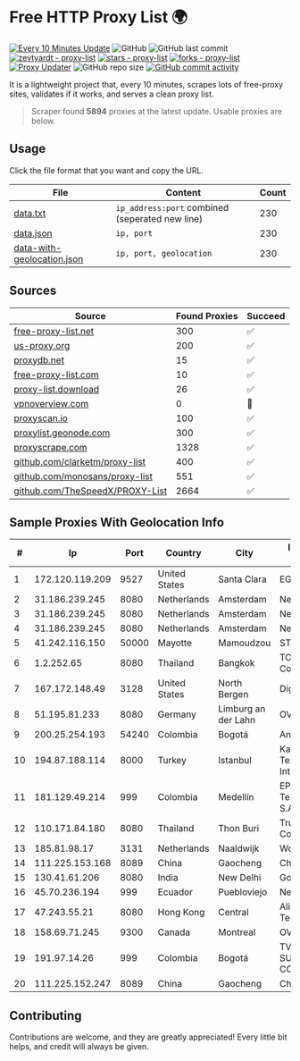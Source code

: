 
# Free HTTP Proxy List 🌍

[![Every 10 Minutes Update](https://github.com/mertguvencli/http-proxy-list/actions/workflows/main.yml/badge.svg?branch=main)](https://github.com/mertguvencli/http-proxy-list/actions/workflows/main.yml)
![GitHub](https://img.shields.io/github/license/mertguvencli/http-proxy-list)
![GitHub last commit](https://img.shields.io/github/last-commit/mertguvencli/http-proxy-list)
[![zevtyardt - proxy-list](https://img.shields.io/static/v1?label=zevtyardt&message=proxy-list&color=blue&logo=github)](https://github.com/zevtyardt/proxy-list "Go to GitHub repo")
[![stars - proxy-list](https://img.shields.io/github/stars/zevtyardt/proxy-list?style=social)](https://github.com/zevtyardt/proxy-list)
[![forks - proxy-list](https://img.shields.io/github/forks/zevtyardt/proxy-list?style=social)](https://github.com/zevtyardt/proxy-list)
[![Proxy Updater](https://github.com/zevtyardt/proxy-list/workflows/Proxy%20Updater/badge.svg)](https://github.com/zevtyardt/proxy-list/actions?query=workflow:"Proxy+Updater")
![GitHub repo size](https://img.shields.io/github/repo-size/zevtyardt/proxy-list)
[![GitHub commit activity](https://img.shields.io/github/commit-activity/m/zevtyardt/proxy-list?logo=commits)](https://github.com/zevtyardt/proxy-list/commits/main)

It is a lightweight project that, every 10 minutes, scrapes lots of free-proxy sites, validates if it works, and serves a clean proxy list.

> Scraper found **5894** proxies at the latest update. Usable proxies are below.

## Usage

Click the file format that you want and copy the URL.

|File|Content|Count|
|----|-------|-----|
|[data.txt](https://raw.githubusercontent.com/mertguvencli/http-proxy-list/main/proxy-list/data.txt)|`ip_address:port` combined (seperated new line)|230|
|[data.json](https://raw.githubusercontent.com/mertguvencli/http-proxy-list/main/proxy-list/data.json)|`ip, port`|230|
|[data-with-geolocation.json](https://raw.githubusercontent.com/mertguvencli/http-proxy-list/main/proxy-list/data-with-geolocation.json)|`ip, port, geolocation`|230|

## Sources

|Source|Found Proxies|Succeed|
|------|-------------|-------|
|[free-proxy-list.net](https://free-proxy-list.net)|300|✅|
|[us-proxy.org](https://www.us-proxy.org)|200|✅|
|[proxydb.net](http://proxydb.net)|15|✅|
|[free-proxy-list.com](https://free-proxy-list.com/?page=&port=&type%5B%5D=http&type%5B%5D=https&up_time=0&search=Search)|10|✅|
|[proxy-list.download](https://www.proxy-list.download/HTTP)|26|✅|
|[vpnoverview.com](https://vpnoverview.com/privacy/anonymous-browsing/free-proxy-servers)|0|🚫|
|[proxyscan.io](https://www.proxyscan.io)|100|✅|
|[proxylist.geonode.com](https://proxylist.geonode.com/api/proxy-list?limit=300&page=1&sort_by=lastChecked&sort_type=desc&protocols=http,https)|300|✅|
|[proxyscrape.com](https://api.proxyscrape.com/v2/?request=displayproxies&protocol=http&timeout=10000&country=all&ssl=all&anonymity=all)|1328|✅|
|[github.com/clarketm/proxy-list](https://raw.githubusercontent.com/clarketm/proxy-list/master/proxy-list-raw.txt)|400|✅|
|[github.com/monosans/proxy-list](https://raw.githubusercontent.com/monosans/proxy-list/main/proxies/http.txt)|551|✅|
|[github.com/TheSpeedX/PROXY-List](https://raw.githubusercontent.com/TheSpeedX/PROXY-List/master/http.txt)|2664|✅|


## Sample Proxies With Geolocation Info

|#|Ip|Port|Country|City|Internet Service Provider|
|-|--|----|-------|----|-------------------------|
|1|172.120.119.209|9527|United States|Santa Clara|EGIHosting|
|2|31.186.239.245|8080|Netherlands|Amsterdam|NetSkope Inc|
|3|31.186.239.245|8080|Netherlands|Amsterdam|NetSkope Inc|
|4|31.186.239.245|8080|Netherlands|Amsterdam|NetSkope Inc|
|5|41.242.116.150|50000|Mayotte|Mamoudzou|STOI-block1|
|6|1.2.252.65|8080|Thailand|Bangkok|TOT Public Company Limited|
|7|167.172.148.49|3128|United States|North Bergen|DigitalOcean, LLC|
|8|51.195.81.233|8080|Germany|Limburg an der Lahn|OVH SAS|
|9|200.25.254.193|54240|Colombia|Bogotá|Andinet ON Line|
|10|194.87.188.114|8000|Turkey|Istanbul|Kadir Huseyin Tezcan Nosspeed Internet Teknolojileri|
|11|181.129.49.214|999|Colombia|Medellín|EPM Telecomunicaciones S.A. E.S.P.|
|12|110.171.84.180|8080|Thailand|Thon Buri|True Internet Corporation CO. Ltd.|
|13|185.81.98.17|3131|Netherlands|Naaldwijk|WorldStream B.V.|
|14|111.225.153.168|8089|China|Gaocheng|Chinanet|
|15|130.41.61.206|8080|India|New Delhi|Google LLC|
|16|45.70.236.194|999|Ecuador|Puebloviejo|Nedetel S.A.|
|17|47.243.55.21|8080|Hong Kong|Central|Alibaba (US) Technology Co., Ltd.|
|18|158.69.71.245|9300|Canada|Montreal|OVH SAS|
|19|191.97.14.26|999|Colombia|Bogotá|TV AZTECA SUCURSAL COLOMBIA|
|20|111.225.152.247|8089|China|Gaocheng|Chinanet|



## Contributing

Contributions are welcome, and they are greatly appreciated! Every
little bit helps, and credit will always be given.

